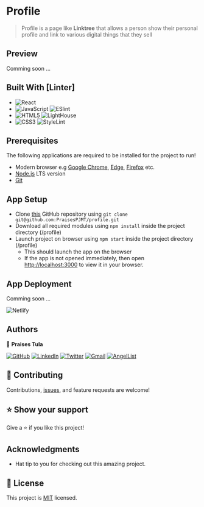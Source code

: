 # Profile

> Profile is a page like **Linktree** that allows a person show their personal profile and link to various digital things that they sell

## Preview
Comming soon ...

## Built With [Linter]

- ![React](https://img.shields.io/badge/react-%2320232a.svg?style=for-the-badge&logo=react&logoColor=%2361DAFB)
- ![JavaScript](https://img.shields.io/badge/JavaScript-%23F0DB4F.svg?style=for-the-badge&logo=JavaScript&logoColor=white) ![ESlint](https://img.shields.io/badge/ESlint-%23F0DB4F.svg?style=for-the-badge)
- ![HTML5](https://img.shields.io/badge/HTML5-%23D93A2C.svg?style=for-the-badge&logo=HTML5&logoColor=white) ![LightHouse](https://img.shields.io/badge/LightHouse-%23D93A2C.svg?style=for-the-badge)
- ![CSS3](https://img.shields.io/badge/CSS3-%23006BB4.svg?style=for-the-badge&logo=CSS3&logoColor=white) ![StyleLint](https://img.shields.io/badge/StyleLint-%23006BB4.svg?style=for-the-badge)

## Prerequisites
The following applications are required to be installed for the project to run!
- Modern browser e.g [Google Chrome](https://www.google.com/chrome/), [Edge](https://www.microsoft.com/en-us/edge?r=1), [Firefox](https://www.mozilla.org/en-US/exp/firefox/new/) etc.
- [Node.js](https://nodejs.org/en/download/) LTS version
- [Git](https://git-scm.com/downloads)

## App Setup
- Clone [this](https://github.com/PraisesPJMT/profile.git) GitHub repository using `git clone git@github.com:PraisesPJMT/profile.git`
- Download all required modules using `npm install` inside the project directory (/profile)
- Launch project on browser using `npm start` inside the project directory (/profile)
    - This should launch the app on the browser
    - If the app is not opened immediately, then open [http://localhost:3000](http://localhost:3000) to view it in your browser.

## App Deployment
Comming soon ...

![Netlify](https://img.shields.io/badge/netlify-%23000000.svg?style=for-the-badge&logo=netlify&logoColor=#00C7B7)

## Authors

👤 **Praises Tula**

[![GitHub](https://img.shields.io/badge/github-%23121011.svg?style=for-the-badge&logo=github&logoColor=white)](https://github.com/PraisesPJMT/)
[![LinkedIn](https://img.shields.io/badge/linkedin-%230077B5.svg?style=for-the-badge&logo=linkedin&logoColor=white)](https://www.linkedin.com/in/praises-tula/)
[![Twitter](https://img.shields.io/badge/Twitter-%231DA1F2.svg?style=for-the-badge&logo=Twitter&logoColor=white)](https://twitter.com/PraisesPJMT/)
[![Gmail](https://img.shields.io/badge/Gmail-D14836?style=for-the-badge&logo=gmail&logoColor=white)](mailto:praisesmusa@gmail.com)
[![AngelList](https://img.shields.io/badge/AngelList-%23D4D4D4.svg?style=for-the-badge&logo=AngelList&logoColor=black)](https://angel.co/u/praises-tula/)

## 🤝 Contributing

Contributions, [issues](https://github.com/PraisesPJMT/profile/issues), and feature requests are welcome!

## ⭐️ Show your support

Give a ⭐️ if you like this project!

## Acknowledgments
- Hat tip to you for checking out this amazing project.

## 📝 License

This project is [MIT](./LICENSE) licensed.